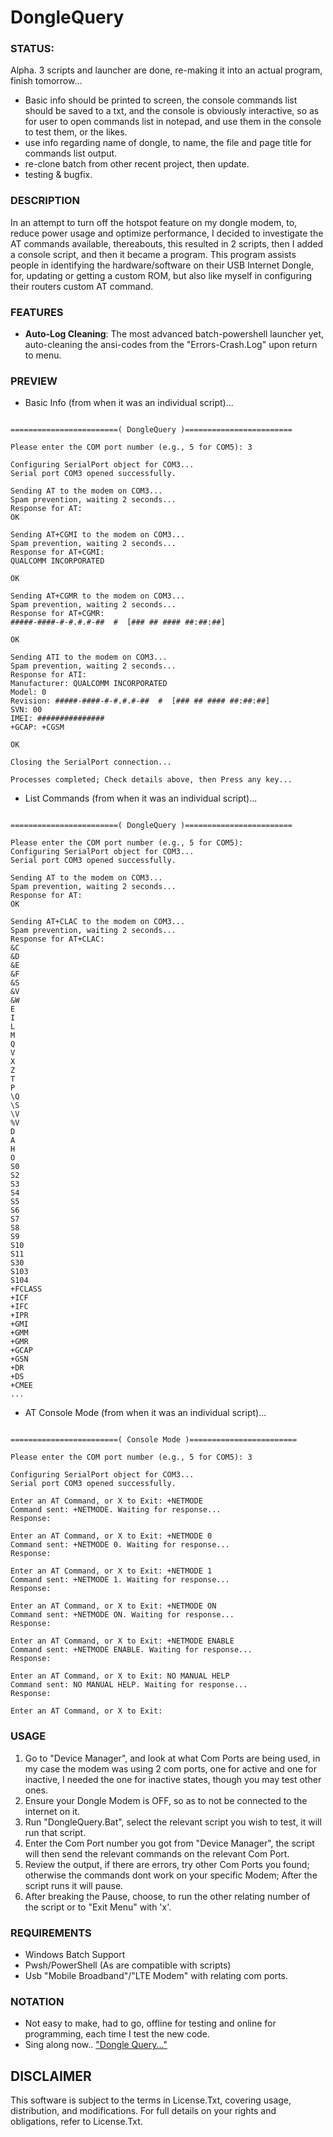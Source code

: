 # DongleQuery

### STATUS: 
Alpha. 3 scripts and launcher are done, re-making it into an actual program, finish tomorrow...
- Basic info should be printed to screen, the console commands list should be saved to a txt, and the console is obviously interactive, so as for user to open commands list in notepad, and use them in the console to test them, or the likes.
- use info regarding name of dongle, to name, the file and page title for commands list output.
- re-clone batch from other recent project, then update.
- testing & bugfix.


### DESCRIPTION
In an attempt to turn off the hotspot feature on my dongle modem, to, reduce power usage and optimize performance, I decided to investigate the AT commands available, thereabouts, this resulted in 2 scripts, then I added a console script, and then it became a program. This program assists people in identifying the hardware/software on their USB Internet Dongle, for, updating or getting a custom ROM, but also like myself in configuring their routers custom AT command. 

### FEATURES
- **Auto-Log Cleaning**: The most advanced batch-powershell launcher yet, auto-cleaning the ansi-codes from the "Errors-Crash.Log" upon return to menu. 

### PREVIEW
- Basic Info (from when it was an individual script)...
```

========================( DongleQuery )========================

Please enter the COM port number (e.g., 5 for COM5): 3

Configuring SerialPort object for COM3...
Serial port COM3 opened successfully.

Sending AT to the modem on COM3...
Spam prevention, waiting 2 seconds...
Response for AT:
OK

Sending AT+CGMI to the modem on COM3...
Spam prevention, waiting 2 seconds...
Response for AT+CGMI:
QUALCOMM INCORPORATED

OK

Sending AT+CGMR to the modem on COM3...
Spam prevention, waiting 2 seconds...
Response for AT+CGMR:
#####-####-#-#.#.#-##  #  [### ## #### ##:##:##]

OK

Sending ATI to the modem on COM3...
Spam prevention, waiting 2 seconds...
Response for ATI:
Manufacturer: QUALCOMM INCORPORATED
Model: 0
Revision: #####-####-#-#.#.#-##  #  [### ## #### ##:##:##]
SVN: 00
IMEI: ###############
+GCAP: +CGSM

OK

Closing the SerialPort connection...

Processes completed; Check details above, then Press any key...
```
- List Commands  (from when it was an individual script)...
```

========================( DongleQuery )========================

Please enter the COM port number (e.g., 5 for COM5): 
Configuring SerialPort object for COM3...
Serial port COM3 opened successfully.

Sending AT to the modem on COM3...
Spam prevention, waiting 2 seconds...
Response for AT: 
OK

Sending AT+CLAC to the modem on COM3...
Spam prevention, waiting 2 seconds...
Response for AT+CLAC: 
&C
&D
&E
&F
&S
&V
&W
E
I
L
M
Q
V
X
Z
T
P
\Q
\S
\V
%V
D
A
H
O
S0
S2
S3
S4
S5
S6
S7
S8
S9
S10
S11
S30
S103
S104
+FCLASS
+ICF
+IFC
+IPR
+GMI
+GMM
+GMR
+GCAP
+GSN
+DR
+DS
+CMEE
...
```
- AT Console Mode  (from when it was an individual script)...
```

========================( Console Mode )========================

Please enter the COM port number (e.g., 5 for COM5): 3

Configuring SerialPort object for COM3...
Serial port COM3 opened successfully.

Enter an AT Command, or X to Exit: +NETMODE
Command sent: +NETMODE. Waiting for response...
Response:

Enter an AT Command, or X to Exit: +NETMODE 0
Command sent: +NETMODE 0. Waiting for response...
Response:

Enter an AT Command, or X to Exit: +NETMODE 1
Command sent: +NETMODE 1. Waiting for response...
Response:

Enter an AT Command, or X to Exit: +NETMODE ON
Command sent: +NETMODE ON. Waiting for response...
Response:

Enter an AT Command, or X to Exit: +NETMODE ENABLE
Command sent: +NETMODE ENABLE. Waiting for response...
Response:

Enter an AT Command, or X to Exit: NO MANUAL HELP
Command sent: NO MANUAL HELP. Waiting for response...
Response:

Enter an AT Command, or X to Exit:
```

### USAGE
1. Go to "Device Manager", and look at what Com Ports are being used, in my case the modem was using 2 com ports, one for active and one for inactive, I needed the one for inactive states, though you may test other ones.
2. Ensure your Dongle Modem is OFF, so as to not be connected to the internet on it.
3. Run "DongleQuery.Bat", select the relevant script you wish to test, it will run that script.
4. Enter the Com Port number you got from "Device Manager", the script will then send the relevant commands on the relevant Com Port.
5. Review the output, if there are errors, try other Com Ports you found; otherwise the commands dont work on your specific Modem; After the script runs it will pause.
6. After breaking the Pause, choose, to run the other relating number of the script or to "Exit Menu" with 'x'.

### REQUIREMENTS
- Windows Batch Support
- Pwsh/PowerShell (As are compatible with scripts)
- Usb "Mobile Broadband"/"LTE Modem" with relating com ports.

### NOTATION
- Not easy to make, had to go, offline for testing and online for programming, each time I test the new code.
- Sing along now.. ["Dongle Query..."](https://www.youtube.com/watch?v=QGKiC2suCHQ)

## DISCLAIMER
This software is subject to the terms in License.Txt, covering usage, distribution, and modifications. For full details on your rights and obligations, refer to License.Txt.
